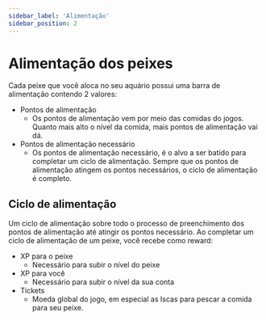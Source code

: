 ```yaml
---
sidebar_label: 'Alimentação'
sidebar_position: 2
---
```

# Alimentação dos peixes

Cada peixe que você aloca no seu aquário possui uma barra de alimentação contendo 2 valores:
- Pontos de alimentação
    - Os pontos de alimentação vem por meio das comidas do jogos. Quanto mais alto o nível da comida, mais pontos de alimentação vai dá.
- Pontos de alimentação necessário
    - Os pontos de alimentação necessário, é o alvo a ser batido para completar um ciclo de alimentação. Sempre que os pontos de alimentação atingem os pontos necessários, o ciclo de alimentação é completo.

## Ciclo de alimentação

Um ciclo de alimentação sobre todo o processo de preenchimento dos pontos de alimentação até atingir os pontos necessário.
Ao completar um ciclo de alimentação de um peixe, você recebe como reward:
- XP para o peixe
    - Necessário para subir o nível do peixe
- XP para você
    - Necessário para subir o nível da sua conta
- Tickets
    - Moeda global do jogo, em especial as Iscas para pescar a comida para seu peixe.